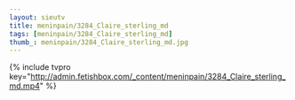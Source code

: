 ```yaml
--- 
layout: sieutv
title: meninpain/3284_Claire_sterling_md
tags: [meninpain/3284_Claire_sterling_md]
thumb_: meninpain/3284_Claire_sterling_md.jpg
---
```

{% include tvpro key="http://admin.fetishbox.com/_content/meninpain/3284_Claire_sterling_md.mp4" %} 
